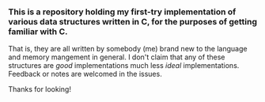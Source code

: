### This is a repository holding my first-try implementation of various data structures written in C, for the purposes of getting familiar with C.

That is, they are all written by somebody (me) brand new to the language and memory mangement in general. I don't claim that any of these structures are *good* implementations much less *ideal* implementations. Feedback or notes are welcomed in the issues.

Thanks for looking!
